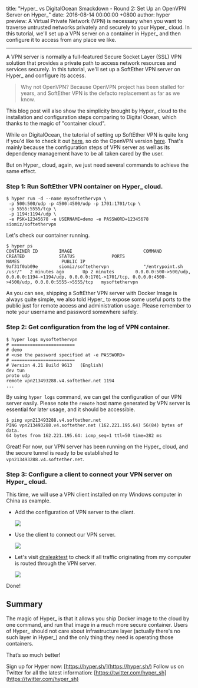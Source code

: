 title: "Hyper_ vs DigitalOcean Smackdown - Round 2: Set Up an OpenVPN Server on Hyper_"
date: 2016-08-14 00:00:00 +0800
author: hyper
preview: A Virtual Private Network (VPN) is necessary when you want to traverse untrusted networks privately and securely to your Hyper_ cloud. In this tutorial, we'll set up a VPN server on a container in Hyper_ and then configure it to access from any place we like.

---

A VPN server is normally a full-featured Secure Socket Layer (SSL) VPN solution that provides a private path to access network resources and services securely. In this tutorial, we'll set up a SoftEther VPN server on Hyper_ and configure its access.

> Why not OpenVPN? Because OpenVPN project has been stalled for years, and SoftEther VPN is the defacto replacement as far as we know.

This blog post will also show the simplicity brought by Hyper_ cloud to the installation and configuration steps comparing to Digital Ocean, which thanks to the magic of "container cloud".

While on DigitalOcean, the tutorial of setting up SoftEther VPN is quite long if you'd like to check it out [here](https://www.digitalocean.com/community/tutorials/how-to-setup-a-multi-protocol-vpn-server-using-softether), so do the OpenVPN version [here](https://www.digitalocean.com/community/tutorials/how-to-set-up-an-openvpn-server-on-ubuntu-14-04). That's mainly because the configuration steps of VPN server as well as its dependency management have to be all taken cared by the user.

But on Hyper_ cloud, again, we just need several commands to achieve the same effect.

### Step 1: Run SoftEther VPN container on Hyper_ cloud.
```shell
$ hyper run -d --name mysoftethervpn \
 -p 500:500/udp -p 4500:4500/udp -p 1701:1701/tcp \
 -p 5555:5555/tcp \
 -p 1194:1194/udp \
 -e PSK=12345678 -e USERNAME=demo -e PASSWORD=12345678 siomiz/softethervpn
```
Let's check our container running.
```
$ hyper ps
CONTAINER ID        IMAGE                           COMMAND                  CREATED             STATUS              PORTS                                                                                                                  NAMES                PUBLIC IP
9af31f0ab09e        siomiz/softethervpn             "/entrypoint.sh /usr/"   2 minutes ago       Up 2 minutes        0.0.0.0:500->500/udp, 0.0.0.0:1194->1194/udp, 0.0.0.0:1701->1701/tcp, 0.0.0.0:4500->4500/udp, 0.0.0.0:5555->5555/tcp   mysoftethervpn
```

As you can see, shipping a SoftEther VPN server with Docker Image is always quite simple, we also told Hyper_ to expose some useful ports to the public just for remote access and administration usage. Please remember to note your username and password somewhere safely.

### Step 2: Get configuration from the log of VPN container.
```shell
$ hyper logs mysoftethervpn
# ========================
# demo
# <use the password specified at -e PASSWORD>
# ========================
# Version 4.21 Build 9613   (English)
dev tun
proto udp
remote vpn213493288.v4.softether.net 1194
...
```
By using `hyper logs` command, we can get the configuration of our VPN server easily. Please note the `remote` host name generated by VPN server is essential for later usage, and it should be accessible.

```shell
$ ping vpn213493288.v4.softether.net
PING vpn213493288.v4.softether.net (162.221.195.64) 56(84) bytes of data.
64 bytes from 162.221.195.64: icmp_seq=1 ttl=50 time=282 ms
```

Great! For now, our VPN server has been running on the Hyper_ cloud, and the secure tunnel is ready to be established to `vpn213493288.v4.softether.net`.

### Step 3: Configure a client to connect your VPN server on Hyper_ cloud.

This time, we will use a VPN client installed on my Windows computer in China as example.

- Add the configuration of VPN server to the client.

	![](-/images/hyper_vs_digitalocean_round_2_vpn_server/vpnconfig.png)

- Use the client to connect our VPN server.

	![](-/images/hyper_vs_digitalocean_round_2_vpn_server/vpnclient.png)

- Let's visit [dnsleaktest](https://www.dnsleaktest.com) to check if all traffic originating from my computer is routed through the VPN server.

	![](-/images/hyper_vs_digitalocean_round_2_vpn_server/verify.png)

Done!

Summary
----
The magic of Hyper_ is that it allows you ship Docker image to the cloud by one command, and run that image in a much more secure container. Users of Hyper_ should not care about infrastructure layer (actually there's no such layer in Hyper_) and the only thing they need is operating those containers.

That’s so much better!

Sign up for Hyper now: [https://hyper.sh/](https://hyper.sh/)
Follow us on Twitter for all the latest information: [https://twitter.com/hyper_sh](https://twitter.com/hyper_sh)
